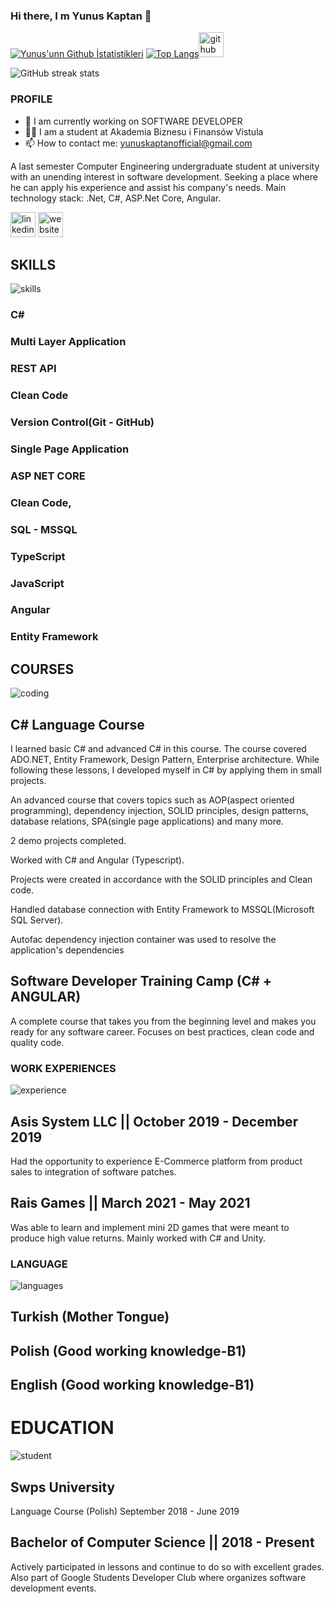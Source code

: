 ### Hi there, I m Yunus Kaptan 👋




<!--
**YunusKaptan/YunusKaptan** is a ✨ _special_ ✨ repository because its `README.md` (this file) appears on your GitHub profile.

Here are some ideas to get you started:




-->

[![Yunus'unn Github İstatistikleri](https://github-readme-stats.vercel.app/api?username=YunusKaptan&show_icons=true&theme=dark)](https://github.com/YunusKaptan/github-readme-stats) [![Top Langs](https://github-readme-stats.vercel.app/api/top-langs/?username=YunusKaptan&layout=compact)](https://github.com/YunusKaptan/github-readme-stats)[<img src='https://cdn.jsdelivr.net/npm/simple-icons@3.0.1/icons/github.svg' alt='github' height='40'>](https://github.com/yunuskaptan)  

![GitHub streak stats](https://github-readme-streak-stats.herokuapp.com/?user=yunuskaptan)  


 

### PROFILE

- 🔭 I am currently working on SOFTWARE DEVELOPER
- 👨‍🎓 I am a student at Akademia Biznesu i Finansów Vistula
- 📫 How to contact me: yunuskaptanofficial@gmail.com

A last semester Computer Engineering undergraduate student at university with an unending interest in software development. Seeking a place where he can apply his experience and assist his company's needs. Main technology stack: .Net, C#, ASP.Net Core, Angular.


[<img src='https://cdn.jsdelivr.net/npm/simple-icons@3.0.1/icons/linkedin.svg' alt='linkedin' height='40'>](https://www.linkedin.com/in/yunus-kaptan/)  [<img src='https://cdn.jsdelivr.net/npm/simple-icons@3.0.1/icons/icloud.svg' alt='website' height='40'>](https://github.com/YunusKaptan) 

## SKILLS

![skills](https://user-images.githubusercontent.com/83038643/124290723-14585080-db54-11eb-822f-f5e6a18a2a46.gif)

### C#             
### Multi Layer Application 
### REST API       
### Clean Code 
### Version Control(Git - GitHub)
### Single Page Application
### ASP NET CORE   
### Clean Code,  
### SQL - MSSQL    
### TypeScript
### JavaScript     
### Angular
### Entity Framework

 

## COURSES

![coding](https://user-images.githubusercontent.com/83038643/124290236-7c5a6700-db53-11eb-93eb-a037f3affeb5.gif)



## C# Language Course

I learned basic C# and advanced C# in this course. The course covered ADO.NET, Entity Framework, Design Pattern, Enterprise architecture. While following these lessons, I developed myself in C# by applying them in small projects.

An advanced course that covers topics such as AOP(aspect
oriented programming), dependency injection, SOLID principles,
design patterns, database relations, SPA(single page
applications) and many more.

2 demo projects completed.

Worked with C# and Angular (Typescript).

Projects were created in accordance with the SOLID principles
and Clean code.

Handled database connection with Entity Framework to
MSSQL(Microsoft SQL Server).

Autofac dependency injection container was used to resolve the
application's dependencies

## Software Developer Training Camp (C# + ANGULAR)

A complete course that takes you from the beginning level and makes you ready for any software career. Focuses on best practices, clean code and quality code.

### WORK EXPERIENCES


![experience](https://user-images.githubusercontent.com/83038643/124290097-55039a00-db53-11eb-9241-b3f458ef6ed2.gif)



## Asis System LLC || October 2019 - December 2019

Had the opportunity to experience E-Commerce platform from product sales to integration of software patches.

## Rais Games || March 2021 - May 2021

Was able to learn and implement mini 2D games that were
meant to produce high value returns. Mainly worked with C#
and Unity.



### LANGUAGE


![languages](https://user-images.githubusercontent.com/83038643/124290559-dbb87700-db53-11eb-991b-f862cd98b0be.gif)



## Turkish (Mother Tongue)
## Polish (Good working knowledge-B1)
## English (Good working knowledge-B1)


# EDUCATION


![student](https://user-images.githubusercontent.com/83038643/124290386-aa3fab80-db53-11eb-929a-87686e082552.gif)


## Swps University

Language Course (Polish)
September 2018 - June 2019


## Bachelor of Computer Science || 2018 - Present

Actively participated in lessons and continue to do so with
excellent grades. Also part of Google Students Developer
Club where organizes software development events.


















